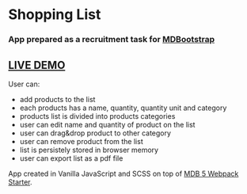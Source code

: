 # Shopping List

### App prepared as a recruitment task for [MDBootstrap](https://mdbootstrap.com)

## [LIVE DEMO](https://bohdanone.github.io/mdbootstrap-recruitment-task)

User can:

- add products to the list
- each products has a name, quantity, quantity unit and category
- products list is divided into products categories
- user can edit name and quantity of product on the list
- user can drag&drop product to other category
- user can remove product from the list
- list is persistely stored in browser memory
- user can export list as a pdf file

App created in Vanilla JavaScript and SCSS on top of [MDB 5 Webpack Starter](https://github.com/mdbootstrap/mdb-webpack-starter).
